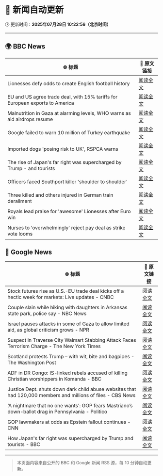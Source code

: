 # 🧠 新闻自动更新

🕒 更新时间：**2025年07月28日 10:22:56（北京时间）**

---

## 🌍 BBC News

| 🌐 标题 | 🔗 原文链接 |
|--------|-------------|
| Lionesses defy odds to create English football history | [阅读全文](https://www.bbc.com/sport/football/articles/c5yklp550yno) |
| EU and US agree trade deal, with 15% tariffs for European exports to America | [阅读全文](https://www.bbc.com/news/articles/cx2xylk3d07o) |
| Malnutrition in Gaza at alarming levels, WHO warns as aid airdrops resume | [阅读全文](https://www.bbc.com/news/articles/ckgj270grkxo) |
| Google failed to warn 10 million of Turkey earthquake | [阅读全文](https://www.bbc.com/news/articles/c77v2kx304go) |
| Imported dogs 'posing risk to UK', RSPCA warns | [阅读全文](https://www.bbc.com/news/articles/cpwq40vjw8lo) |
| The rise of Japan's far right was supercharged by Trump - and tourists | [阅读全文](https://www.bbc.com/news/articles/cx2k29233jeo) |
| Officers faced Southport killer 'shoulder to shoulder' | [阅读全文](https://www.bbc.com/news/articles/cjd2d9kpl4do) |
| Three killed and others injured in German train derailment | [阅读全文](https://www.bbc.com/news/articles/cy9844egpx8o) |
| Royals lead praise for 'awesome' Lionesses after Euro win | [阅读全文](https://www.bbc.com/news/articles/c5y03dyyvx2o) |
| Nurses to 'overwhelmingly' reject pay deal as strike vote looms | [阅读全文](https://www.bbc.com/news/articles/c4ge4905eq7o) |

## 📰 Google News

| 🌐 标题 | 🔗 原文链接 |
|--------|-------------|
| Stock futures rise as U.S.-EU trade deal kicks off a hectic week for markets: Live updates - CNBC | [阅读全文](https://news.google.com/rss/articles/CBMid0FVX3lxTE5ZR29NVGFNYS1oTmpva09ra2RWMF8yYWJfSElhUmVZYk5WTWtSUWlkcUJFT0V5aHNFQ2UxWXRMV19pOFhmMFUzcVVOMkp4VkR3SjlCa0IxQ0RkUVRkOVM0VVk5aEIwcXQxTDgtZnllUGYxT2c0TTVB0gF8QVVfeXFMT2F1d2ZtR0ltZC05bWFTR01URDBkUjlTdXRQcEcxNHRycDctLTE5ZVY0VHJFeGduTGUtTnhBdUhtbTlZSmk1cnFuRmZmSExfRDFCeExtVHJLTy1JcGMtRzRTeHZzN3FETkQ4TzJYQW9YNWV3d3d6ZlI0bXphbg?oc=5) |
| Couple slain while hiking with daughters in Arkansas state park, police say - NBC News | [阅读全文](https://news.google.com/rss/articles/CBMirAFBVV95cUxNYW5VTXVDOW1vX2lnMklGMU1iME1RajVVU2FVaU91X2pkRUN4T0thSHEyU3lCMDk1TUlwSFZVNE9uQkNDNzdDd0RFZTZFTVhNYjUwb2RZWThwTlVLMmtOV3hsVDJ3V0dIWi1ieTY2SURmaVdqd3pMajkwQlk4Z1JORVJRa1BGdHJqS0RiRnYwSjFPNm9Cbk1KV1BJbzlONkJyTkdQNVY1Z2wyVTB10gFWQVVfeXFMTk5ISnZGaGN0N2pOLWJYR3k3LXotYWc1WVVFUDBYcnhIa05RY2lCblVObHZNQlJPeU5zRlZ1TUh3MjdXdUFFdFRFR0RHWU9oMm1sc1FOUUE?oc=5) |
| Israel pauses attacks in some of Gaza to allow limited aid, as global criticism grows - NPR | [阅读全文](https://news.google.com/rss/articles/CBMihAFBVV95cUxQN3Y3ZlZHX0ZZaVhHSTBPakQ1M1FaME9SWGt6WExHREhsYkduR2JnRG5vaEFZdVptRjNXWmhRN2Rsc0ExX1lPSUx5eHY0TzlNd2ViTzczV19jdG5XeWFyN21jQmJtWVk0c1JMQWtJTXNvX1lYV2tzRTZ0Rm5MZy0wVEdlVGk?oc=5) |
| Suspect in Traverse City Walmart Stabbing Attack Faces Terrorism Charge - The New York Times | [阅读全文](https://news.google.com/rss/articles/CBMiiAFBVV95cUxPR2hQcTdVRk1UZFdQemp4bUhaR0dmcUZwRG9xblBjOTdMd0w0QkNPV1h0ZDFoXzFPNG1OM0dhdkg2RWF4UkQ5TXctMGlJc3M3SURRcVNGOU1TeHNfQ3NtWnBNbDlJVUlXNWZpZjlGaFpWWHgtRDF2aXRUVXlEWlBKZHA5OWZidlM1?oc=5) |
| Scotland protests Trump – with wit, bite and bagpipes - The Washington Post | [阅读全文](https://news.google.com/rss/articles/CBMijAFBVV95cUxOS3kxSGltVXZmWjEtcHNtbU5wTjBpbkJFNk5hOFZjdXpqbjRyZ3ZTamtadWM4YlphakE0SU1icXZuLTJEb3BDOVphZWtOblU4WHZEYktVOFh4Z2d2aXRQanlaUlN0Y3oyZG9rTUdkWWhQd0owUTF4cG14a09RbEpQQl9KcUxyYWVBMUpveg?oc=5) |
| ADF in DR Congo: IS-linked rebels accused of killing Christian worshippers in Komanda - BBC | [阅读全文](https://news.google.com/rss/articles/CBMiWkFVX3lxTE9NOVJ0MkRJd2tQTS04X3g0SkdVRHV3My1Ib1lDeS1CQXIwZ21md2RTWWJIVWRNR1lZVXdMT3QxUWVxak5IRDh5WDdYcnhJTmtvNHBWbWEyVHVjQdIBX0FVX3lxTE5vWVV4eDBaSmZWNllTR2w2SjNWSDVwb2taYXBQaXBZUmJfSTdLV1pRQ0tramQwc0xpd016emNxb0VKU1dtRFhLV2xOc3N0ZnhNdlk4bE9pWlJDMXBTRXdr?oc=5) |
| Justice Dept. shuts down dark child abuse websites that had 120,000 members and millions of files - CBS News | [阅读全文](https://news.google.com/rss/articles/CBMihgFBVV95cUxQUmlQQ2Y2VGNYdU9tekM3LWIxaFFkYm9OTVQ2dHgwYXdLUlJaeGhtVTczUjM5eEVXNEFYemZEQWJIbHVtbGZVRTd3YlZRT2Rtc0FsV2RxUERlQkpCQmQ1REMwMXA2TzdPMkNMWjl4VHFWRjlHeDI2V1htMmlpZ1dnbmRsWC1kd9IBiwFBVV95cUxNLVRtel9MOGd3VFJNdGExR0NBVnAtQ0FDUjlaUzBtdzRfRkNnbGpOVUh6RTA0ZVVEU2U2Tzlselk1NzdGSHpzTFBYTnVWNVkxWVJCZ0lDYkV2NWoyS1l0ZXVvdm9YZzFNdDNVcWVBWUYzYVZvVVY4VFE4cGotLTB5TFBLcF9lbmxWbkU0?oc=5) |
| ‘A nightmare that no one wants’: GOP fears Mastriano’s down-ballot drag in Pennsylvania - Politico | [阅读全文](https://news.google.com/rss/articles/CBMipAFBVV95cUxNNGN6djlHbmFYSnRQX0E3eVNoZUNDQmVDdDlHM2lLTXQzZ05lOGF1XzcwOHlNWVlnSDNPRDN3N1k5Mk04Q1RJamZJaDlqOU93c2EwM3gzYXR6a0hiRXM4bi1wR2t6YTVlbUgwbFZxZEFGQzRrazVPU2NwdWkzaWdwV215QzNIZDczNFRleHJrOExVU1RZZmxHUkpDYUVFZzVqRnc4Tg?oc=5) |
| GOP lawmakers at odds as Epstein fallout continues - CNN | [阅读全文](https://news.google.com/rss/articles/CBMilAFBVV95cUxOMXdIeDhTQjhxYXpCZ0N0ZTZlZFhhekVYOTEwQWdYUExfcTEtajRVZ1hsOThFbXp5UmtuRjFWb1hiXzdBaGgyT3Q5cTlPTFl5MGF1aEJKdjFGQmYxaTZaYnU0dUtLaDI0NHUxTmh3RVFZdHNDdHpQcGNyYXFiMkFkb1RtWGF1Wnd6TnVqWlhValNMa21S?oc=5) |
| How Japan's far right was supercharged by Trump and tourists - BBC | [阅读全文](https://news.google.com/rss/articles/CBMiWkFVX3lxTE9aOHV3cUMtNVowdDhqNFlveV9vN0RNNS1lYWp0bzNLSFd3QUN6ZGp6azE0RFdkczBYZkVBeGhGLW1ReEdNbmE0U2d4b2ZuSWxaZEJoM0FiY09yd9IBX0FVX3lxTE1SM1BLUDRucmZFYWZZWm5HbU1lbUNZVTlZT0F4N0VNdG5hS0hOaEJEYzkwbUN5Q0Z1cmtuc0lWbDFET0tGX2plTXlaTUhJYnlKWkhsRmIzSDBuN3FpdlpV?oc=5) |

---
> 本页面内容来自公开的 BBC 和 Google 新闻 RSS 源，每 10 分钟自动更新。